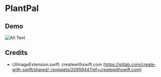 # PlantPal

## Demo
![Alt Text](https://media.giphy.com/media/v1.Y2lkPTc5MGI3NjExZDRxbzhtaHJuZG81NmxtNzRmczluZDhvZHlyajU0b3NzZ2Zzdm9nbCZlcD12MV9pbnRlcm5hbF9naWZfYnlfaWQmY3Q9Zw/nGqSLogLiIAfgbpUbD/giphy.gif)

## Credits
- UIImageExtension.swift: createwithswift.com (https://gitlab.com/create-with-swift/shared/-/snippets/2095944?ref=createwithswift.com)
